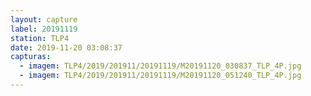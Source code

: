 ```yaml
---
layout: capture
label: 20191119
station: TLP4
date: 2019-11-20 03:08:37
capturas:
  - imagem: TLP4/2019/201911/20191119/M20191120_030837_TLP_4P.jpg
  - imagem: TLP4/2019/201911/20191119/M20191120_051240_TLP_4P.jpg
---
```

